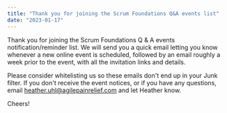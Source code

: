 ```yaml
---
title: "Thank you for joining the Scrum Foundations Q&A events list"
date: "2023-01-17"
---
```


Thank you for joining the Scrum Foundations Q & A events notification/reminder list. We will send you a quick email letting you know whenever a new online event is scheduled, followed by an email roughly a week prior to the event, with all the invitation links and details.

Please consider whitelisting us so these emails don't end up in your Junk filter. If you don't receive the event notices, or if you have any questions, email heather.uhl@agilepainrelief.com and let Heather know.

Cheers!
